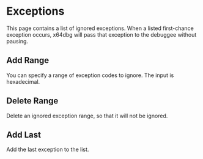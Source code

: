# Exceptions

This page contains a list of ignored exceptions. When a listed first-chance exception occurs,
x64dbg will pass that exception to the debuggee without pausing.

## Add Range

You can specify a range of exception codes to ignore. The input is hexadecimal.

## Delete Range

Delete an ignored exception range, so that it will not be ignored.

## Add Last

Add the last exception to the list.
